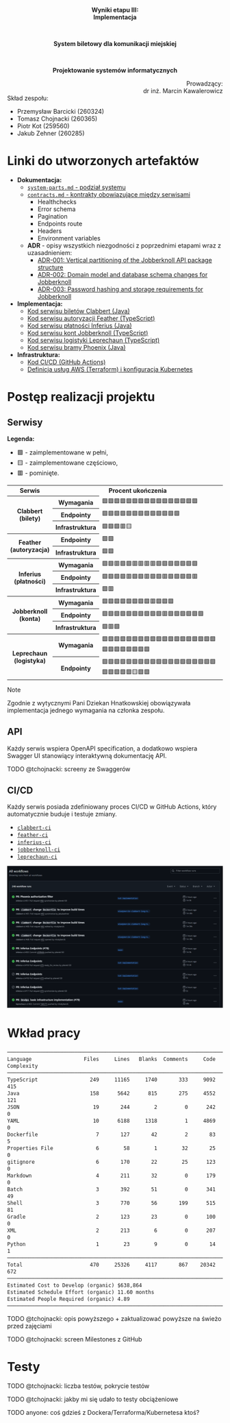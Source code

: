 <div align="center">
<p><b>Wyniki etapu III: <br/> Implementacja</b></p>
<br/>
<p><b>System biletowy dla komunikacji miejskiej</b></p>
<br/>
<p><b>Projektowanie systemów informatycznych</b></p>
</div>
<div align="right">Prowadzący:<br/>dr inż. Marcin Kawalerowicz</div>
<div>
Skład zespołu:
<ul>
  <li>Przemysław Barcicki (260324)</li>
  <li>Tomasz Chojnacki (260365)</li>
  <li>Piotr Kot (259560)</li>
  <li>Jakub Zehner (260285)</li>
</ul>
</div>

# Linki do utworzonych artefaktów

- **Dokumentacja:**
  - [`system-parts.md` - podział systemu ](../../system-parts.md)
  - [`contracts.md` - kontrakty obowiązujące między serwisami](../../contracts.md)
    - Healthchecks
    - Error schema
    - Pagination
    - Endpoints route
    - Headers
    - Environment variables
  - **ADR** - opisy wszystkich niezgodności z poprzednimi etapami wraz z uzasadnieniem:
    - [ADR-001: Vertical partitioning of the Jobberknoll API package structure](../../adrs/001-jobberknoll-api-structure.md)
    - [ADR-002: Domain model and database schema changes for Jobberknoll](../../adrs/002-jobberknoll-domain-model.md)
    - [ADR-003: Password hashing and storage requirements for Jobberknoll](../../adrs/003-password-hashing.md)
- **Implementacja:**
  - [Kod serwisu biletów Clabbert (Java)](../../../implementation/clabbert/)
  - [Kod serwisu autoryzacji Feather (TypeScript)](../../../implementation/feather/)
  - [Kod serwisu płatności Inferius (Java)](../../../implementation/inferius/)
  - [Kod serwisu kont Jobberknoll (TypeScript)](../../../implementation/jobberknoll/)
  - [Kod serwisu logistyki Leprechaun (TypeScript)](../../../implementation/leprechaun/)
  - [Kod serwisu bramy Phoenix (Java)](../../../implementation/phoenix/)
- **Infrastruktura:**
  - [Kod CI/CD (GitHub Actions)](../../../.github/workflows/)
  - [Definicja usług AWS (Terraform) i konfiguracja Kubernetes](../../../infrastructure/)

# Postęp realizacji projektu

## Serwisy

**Legenda:**

- 🟩 - zaimplementowane w pełni,
- 🟨 - zaimplementowane częściowo,
- 🟥 - pominięte.

<table>
  <tr>
    <th>Serwis</th>
    <th colspan="2">Procent ukończenia</th>
  </tr>
  <tr>
    <th rowspan="3">Clabbert <br/> (bilety)</th>
    <th>Wymagania</th>
    <td>🟩🟩🟩🟩🟩🟩🟩🟩🟩🟩🟩🟩🟩🟩🟩🟩</td>
  </tr>
  <tr>
    <th>Endpointy</th>
    <td>🟩🟩🟩🟩🟩🟩🟩🟩🟩🟩🟩🟩🟩</td>
  </tr>
  <tr>
    <th>Infrastruktura</th>
    <td>🟩🟩🟩🟥🟨</td>
  </tr>
  <tr>
    <th rowspan="2">Feather <br/> (autoryzacja)</th>
    <th>Endpointy</th>
    <td>🟩🟩</td>
  </tr>
  <tr>
    <th>Infrastruktura</th>
    <td>🟩🟩</td>
  </tr>
  <tr>
    <th rowspan="3">Inferius <br/> (płatności)</th>
    <th>Wymagania</th>
    <td>🟩🟩🟥🟩🟩🟥🟥🟥🟥🟩🟩🟩🟩🟩🟩🟩</td>
  </tr>
  <tr>
    <th>Endpointy</th>
    <td>🟩🟩🟩🟩🟥🟩🟩🟥🟩🟩🟥🟩🟩🟩🟩🟥</td>
  </tr>
  <tr>
    <th>Infrastruktura</th>
    <td>🟩🟥</td>
  </tr>
  <tr>
    <th rowspan="3">Jobberknoll <br/> (konta)</th>
    <th>Wymagania</th>
    <td>🟩🟩🟩🟩🟩🟩🟩🟩🟥🟩🟩🟩</td>
  </tr>
  <tr>
    <th>Endpointy</th>
    <td>🟩🟩🟩🟩🟩🟩🟩🟩🟩🟩🟥🟩🟩🟩🟩🟩🟩</td>
  </tr>
  <tr>
    <th>Infrastruktura</th>
    <td>🟩🟥🟩</td>
  </tr>
  <tr>
    <th rowspan="2">Leprechaun <br/> (logistyka)</th>
    <th>Wymagania</th>
    <td>🟩🟩🟩🟩🟩🟩🟩🟩🟩🟩🟩🟩🟩🟩🟩🟩🟩🟩🟩🟩🟩🟩🟩🟩🟩🟩🟩</td>
  </tr>
  <tr>
    <th>Endpointy</th>
    <td>🟩🟩🟩🟩🟩🟩🟩🟩🟩🟩🟩🟩🟩🟩🟩🟩🟩🟩🟩🟩🟩🟩🟩🟩🟨🟩🟩</td>
  </tr>
</table>

> [!NOTE]
> Zgodnie z wytycznymi Pani Dziekan Hnatkowskiej obowiązywała implementacja jednego wymagania na członka zespołu.

## API

Każdy serwis wspiera OpenAPI specification, a dodatkowo wspiera Swagger UI stanowiący interaktywną dokumentację API.

TODO @tchojnacki: screeny ze Swaggerów

## CI/CD

Każdy serwis posiada zdefiniowany proces CI/CD w GitHub Actions, który automatycznie buduje i testuje zmiany.

- [`clabbert-ci`](https://github.com/PWR-ACS-SE-24/SoftwareSystemDesign/actions/workflows/clabbert.yml)
- [`feather-ci`](https://github.com/PWR-ACS-SE-24/SoftwareSystemDesign/actions/workflows/feather.yml)
- [`inferius-ci`](https://github.com/PWR-ACS-SE-24/SoftwareSystemDesign/actions/workflows/inferius.yml)
- [`jobberknoll-ci`](https://github.com/PWR-ACS-SE-24/SoftwareSystemDesign/actions/workflows/jobberknoll.yml)
- [`leprechaun-ci`](https://github.com/PWR-ACS-SE-24/SoftwareSystemDesign/actions/workflows/leprechaun.yml)

![GitHub Actions](./images/gh-actions.png)

# Wkład pracy

```
───────────────────────────────────────────────────────────────────────────────
Language                 Files     Lines   Blanks  Comments     Code Complexity
───────────────────────────────────────────────────────────────────────────────
TypeScript                 249     11165     1740       333     9092        415
Java                       158      5642      815       275     4552        121
JSON                        19       244        2         0      242          0
YAML                        10      6188     1318         1     4869          0
Dockerfile                   7       127       42         2       83          5
Properties File              6        58        1        32       25          0
gitignore                    6       170       22        25      123          0
Markdown                     4       211       32         0      179          0
Batch                        3       392       51         0      341         49
Shell                        3       770       56       199      515         81
Gradle                       2       123       23         0      100          0
XML                          2       213        6         0      207          0
Python                       1        23        9         0       14          1
───────────────────────────────────────────────────────────────────────────────
Total                      470     25326     4117       867    20342        672
───────────────────────────────────────────────────────────────────────────────
Estimated Cost to Develop (organic) $638,864
Estimated Schedule Effort (organic) 11.60 months
Estimated People Required (organic) 4.89
───────────────────────────────────────────────────────────────────────────────
```

TODO @tchojnacki: opis powyższego + zaktualizować powyższe na świeżo przed zajęciami

TODO @tchojnacki: screen Milestones z GitHub

# Testy

TODO @tchojnacki: liczba testów, pokrycie testów

TODO @tchojnacki: jakby mi się udało to testy obciążeniowe

TODO anyone: coś gdzieś z Dockera/Terraforma/Kubernetesa ktoś?
